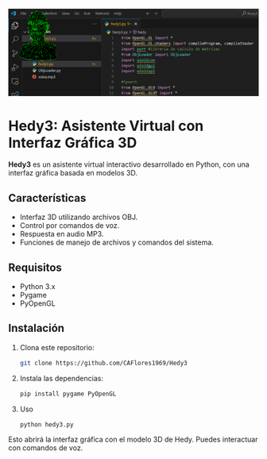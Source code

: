 ![Interfaz de Hedy3](./hedy3.gif)
# Hedy3: Asistente Virtual con Interfaz Gráfica 3D

**Hedy3** es un asistente virtual interactivo desarrollado en Python, con una interfaz gráfica basada en modelos 3D.

## Características

- Interfaz 3D utilizando archivos OBJ.
- Control por comandos de voz.
- Respuesta en audio MP3.
- Funciones de manejo de archivos y comandos del sistema.

## Requisitos

- Python 3.x
- Pygame
- PyOpenGL

## Instalación

1. Clona este repositorio:
   ```bash
   git clone https://github.com/CAFlores1969/Hedy3

2. Instala las dependencias:
   ```bash
   pip install pygame PyOpenGL

4. Uso
   ```bash
   python hedy3.py

Esto abrirá la interfaz gráfica con el modelo 3D de Hedy. Puedes interactuar con comandos de voz.

